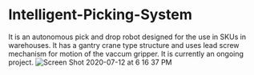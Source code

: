 # Intelligent-Picking-System
It is an autonomous pick and drop robot designed for the use in SKUs in warehouses. It has a gantry crane type structure and uses lead screw mechanism for motion of the vaccum gripper.
It is currently an ongoing project.
![Screen Shot 2020-07-12 at 6 16 37 PM](https://user-images.githubusercontent.com/52436951/148650649-d05d04f5-158e-4a9f-a84d-d13aaf73cad5.png)
